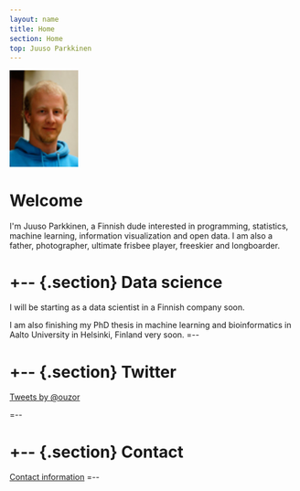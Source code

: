 ```yaml
---
layout: name
title: Home
section: Home
top: Juuso Parkkinen
---
```


<img class='inset right' src='images/juuso.jpg' title='Juuso Parkkinen' alt='Photo' width='120px' />

Welcome
=======

I'm Juuso Parkkinen, a Finnish dude interested in programming, statistics, machine learning, information visualization and open data. I am also a father, photographer, ultimate frisbee player, freeskier and longboarder.


+--	{.section}
Data science
=========
I will be starting as a data scientist in a Finnish company soon.

I am also finishing my PhD thesis in machine learning and bioinformatics in Aalto University in Helsinki, Finland very soon.
=--

+--  {.section}
Twitter
=========
<a class="twitter-timeline"  href="https://twitter.com/ouzor"  data-widget-id="320845632002723840">Tweets by @ouzor</a>
<script>!function(d,s,id){var js,fjs=d.getElementsByTagName(s)[0],p=/^http:/.test(d.location)?'http':'https';if(!d.getElementById(id)){js=d.createElement(s);js.id=id;js.src=p+"://platform.twitter.com/widgets.js";fjs.parentNode.insertBefore(js,fjs);}}(document,"script","twitter-wjs");</script>
=--



+-- {.section}
Contact
============
[Contact information](/contact)
=--
